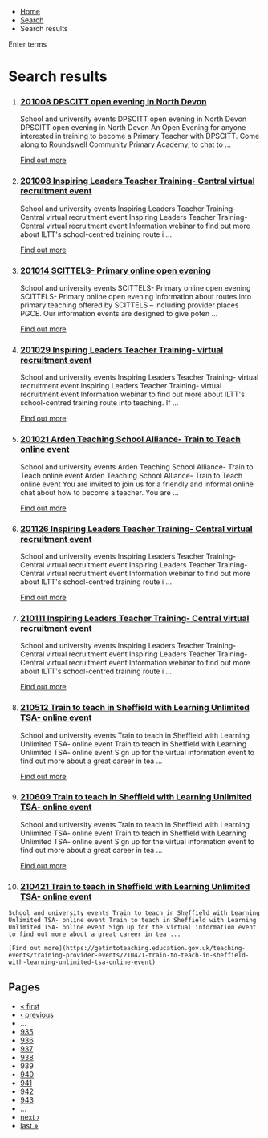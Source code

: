 *   [Home](/)
*   [Search](/search)
*   Search results

Enter terms 

Search results
==============

1.  ### [201008 DPSCITT open evening in North Devon](https://getintoteaching.education.gov.uk/teaching-events/training-provider-events/201008-dpscitt-open-evening-in-north-devon)
    
    School and university events DPSCITT open evening in North Devon DPSCITT open evening in North Devon An Open Evening for anyone interested in training to become a Primary Teacher with DPSCITT. Come along to Roundswell Community Primary Academy, to chat to ...
    
    [Find out more](https://getintoteaching.education.gov.uk/teaching-events/training-provider-events/201008-dpscitt-open-evening-in-north-devon)
    
2.  ### [201008 Inspiring Leaders Teacher Training- Central virtual recruitment event](https://getintoteaching.education.gov.uk/teaching-events/training-provider-events/201008-inspiring-leaders-teacher-training-central-virtual-recruitment-event)
    
    School and university events Inspiring Leaders Teacher Training- Central virtual recruitment event Inspiring Leaders Teacher Training- Central virtual recruitment event Information webinar to find out more about ILTT's school-centred training route i ...
    
    [Find out more](https://getintoteaching.education.gov.uk/teaching-events/training-provider-events/201008-inspiring-leaders-teacher-training-central-virtual-recruitment-event)
    
3.  ### [201014 SCITTELS- Primary online open evening](https://getintoteaching.education.gov.uk/teaching-events/training-provider-events/201014-scittels-primary-online-open-evening)
    
    School and university events SCITTELS- Primary online open evening SCITTELS- Primary online open evening Information about routes into primary teaching offered by SCITTELS – including provider places PGCE. Our information events are designed to give poten ...
    
    [Find out more](https://getintoteaching.education.gov.uk/teaching-events/training-provider-events/201014-scittels-primary-online-open-evening)
    
4.  ### [201029 Inspiring Leaders Teacher Training- virtual recruitment event](https://getintoteaching.education.gov.uk/teaching-events/training-provider-events/201029-inspiring-leaders-teacher-training-virtual-recruitment-event)
    
    School and university events Inspiring Leaders Teacher Training- virtual recruitment event Inspiring Leaders Teacher Training- virtual recruitment event Information webinar to find out more about ILTT's school-centred training route into teaching. If ...
    
    [Find out more](https://getintoteaching.education.gov.uk/teaching-events/training-provider-events/201029-inspiring-leaders-teacher-training-virtual-recruitment-event)
    
5.  ### [201021 Arden Teaching School Alliance- Train to Teach online event](https://getintoteaching.education.gov.uk/teaching-events/training-provider-events/201021-arden-teaching-school-alliance-train-to-teach-online-event)
    
    School and university events Arden Teaching School Alliance- Train to Teach online event Arden Teaching School Alliance- Train to Teach online event You are invited to join us for a friendly and informal online chat about how to become a teacher. You are ...
    
    [Find out more](https://getintoteaching.education.gov.uk/teaching-events/training-provider-events/201021-arden-teaching-school-alliance-train-to-teach-online-event)
    
6.  ### [201126 Inspiring Leaders Teacher Training- Central virtual recruitment event](https://getintoteaching.education.gov.uk/teaching-events/training-provider-events/201126-inspiring-leaders-teacher-training-central-virtual-recruitment-event)
    
    School and university events Inspiring Leaders Teacher Training- Central virtual recruitment event Inspiring Leaders Teacher Training- Central virtual recruitment event Information webinar to find out more about ILTT's school-centred training route i ...
    
    [Find out more](https://getintoteaching.education.gov.uk/teaching-events/training-provider-events/201126-inspiring-leaders-teacher-training-central-virtual-recruitment-event)
    
7.  ### [210111 Inspiring Leaders Teacher Training- Central virtual recruitment event](https://getintoteaching.education.gov.uk/teaching-events/training-provider-events/210111-inspiring-leaders-teacher-training-central-virtual-recruitment-event)
    
    School and university events Inspiring Leaders Teacher Training- Central virtual recruitment event Inspiring Leaders Teacher Training- Central virtual recruitment event Information webinar to find out more about ILTT's school-centred training route i ...
    
    [Find out more](https://getintoteaching.education.gov.uk/teaching-events/training-provider-events/210111-inspiring-leaders-teacher-training-central-virtual-recruitment-event)
    
8.  ### [210512 Train to teach in Sheffield with Learning Unlimited TSA- online event](https://getintoteaching.education.gov.uk/teaching-events/training-provider-events/210512-train-to-teach-in-sheffield-with-learning-unlimited-tsa-online-event)
    
    School and university events Train to teach in Sheffield with Learning Unlimited TSA- online event Train to teach in Sheffield with Learning Unlimited TSA- online event Sign up for the virtual information event to find out more about a great career in tea ...
    
    [Find out more](https://getintoteaching.education.gov.uk/teaching-events/training-provider-events/210512-train-to-teach-in-sheffield-with-learning-unlimited-tsa-online-event)
    
9.  ### [210609 Train to teach in Sheffield with Learning Unlimited TSA- online event](https://getintoteaching.education.gov.uk/teaching-events/training-provider-events/210609-train-to-teach-in-sheffield-with-learning-unlimited-tsa-online-event)
    
    School and university events Train to teach in Sheffield with Learning Unlimited TSA- online event Train to teach in Sheffield with Learning Unlimited TSA- online event Sign up for the virtual information event to find out more about a great career in tea ...
    
    [Find out more](https://getintoteaching.education.gov.uk/teaching-events/training-provider-events/210609-train-to-teach-in-sheffield-with-learning-unlimited-tsa-online-event)
    
10.  ### [210421 Train to teach in Sheffield with Learning Unlimited TSA- online event](https://getintoteaching.education.gov.uk/teaching-events/training-provider-events/210421-train-to-teach-in-sheffield-with-learning-unlimited-tsa-online-event)
    
    School and university events Train to teach in Sheffield with Learning Unlimited TSA- online event Train to teach in Sheffield with Learning Unlimited TSA- online event Sign up for the virtual information event to find out more about a great career in tea ...
    
    [Find out more](https://getintoteaching.education.gov.uk/teaching-events/training-provider-events/210421-train-to-teach-in-sheffield-with-learning-unlimited-tsa-online-event)
    

Pages
-----

*   [« first](/search/site "Go to first page")
*   [‹ previous](/search/site?page=937 "Go to previous page")
*   …
*   [935](/search/site?page=934 "Go to page 935")
*   [936](/search/site?page=935 "Go to page 936")
*   [937](/search/site?page=936 "Go to page 937")
*   [938](/search/site?page=937 "Go to page 938")
*   939
*   [940](/search/site?page=939 "Go to page 940")
*   [941](/search/site?page=940 "Go to page 941")
*   [942](/search/site?page=941 "Go to page 942")
*   [943](/search/site?page=942 "Go to page 943")
*   …
*   [next ›](/search/site?page=939 "Go to next page")
*   [last »](/search/site?page=1032 "Go to last page")